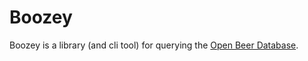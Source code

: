 # Boozey

Boozey is a library (and cli tool) for querying the [Open Beer Database](http://openbeerdatabase.com).

